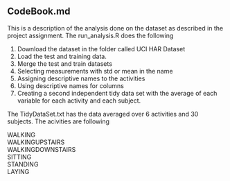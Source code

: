 

## CodeBook.md

This is a description of the analysis done on the dataset as described in the project assignment. The run_analysis.R does the following 

1. Download the dataset in the folder called UCI HAR Dataset
2. Load the test and training data.
3. Merge the test and train datasets
4. Selecting measurements with std or mean in the name
5. Assigning descriptive names to the activities
6. Using descriptive names for columns 
7. Creating a second independent tidy data set with the average 
of each variable for each activity and each subject.

The TidyDataSet.txt has the data averaged over 6 activities and 30 subjects. The acivities are following 

WALKING\
WALKINGUPSTAIRS\
WALKINGDOWNSTAIRS\
SITTING\
STANDING\
LAYING



